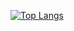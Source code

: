 [![Top Langs](https://github-readme-stats.vercel.app/api/top-langs/?username=kdh1o)](https://github.com/anuraghazra/github-readme-stats)
